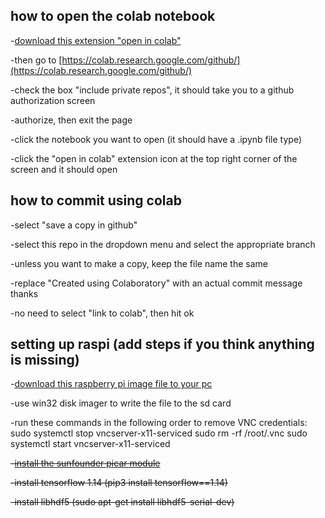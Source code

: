 ## how to open the colab notebook

-[download this extension "open in colab"](https://chrome.google.com/webstore/detail/open-in-colab/iogfkhleblhcpcekbiedikdehleodpjo?hl=en)

-then go to [https://colab.research.google.com/github/](https://colab.research.google.com/github/)

-check the box "include private repos", it should take you to a github authorization screen

-authorize, then exit the page

-click the notebook you want to open (it should have a .ipynb file type)

-click the "open in colab" extension icon at the top right corner of the screen and it should open

## how to commit using colab

-select "save a copy in github"

-select this repo in the dropdown menu and select the appropriate branch

-unless you want to make a copy, keep the file name the same

-replace "Created using Colaboratory" with an actual commit message thanks

-no need to select "link to colab", then hit ok

## setting up raspi (add steps if you think anything is missing)

-[download this raspberry pi image file to your pc](https://drive.google.com/file/d/1JJifkjcFL7jgqRt8WhAlYyWapGxR-p-N/view)

-use win32 disk imager to write the file to the sd card

-run these commands in the following order to remove VNC credentials:
sudo systemctl stop vncserver-x11-serviced
sudo rm -rf /root/.vnc
sudo systemctl start vncserver-x11-serviced

~~-[install the sunfounder picar module](https://www.sunfounder.com/learn/SunFounder-PiCar-S/software-installation-picar-s.html)~~

~~-install tensorflow 1.14 (pip3 install tensorflow==1.14)~~

~~-install libhdf5 (sudo apt-get install libhdf5-serial-dev)~~

